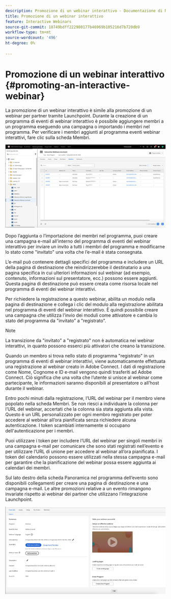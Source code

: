 ```yaml
---
description: Promozione di un webinar interattivo - Documentazione di Marketo - Documentazione del prodotto
title: Promozione di un webinar interattivo
feature: Interactive Webinars
source-git-commit: 18749bdff222980177b46969b105216d7b720db9
workflow-type: tm+mt
source-wordcount: '496'
ht-degree: 0%

---
```


# Promozione di un webinar interattivo {#promoting-an-interactive-webinar}

La promozione di un webinar interattivo è simile alla promozione di un webinar per partner tramite Launchpoint. Durante la creazione di un programma di eventi di webinar interattivo è possibile aggiungere membri a un programma eseguendo una campagna o importando i membri nel programma. Per verificare i membri aggiunti al programma eventi webinar interattivi, fare clic sulla scheda Membri.

![](assets/promoting-an-interactive-webinar-1.png)

Dopo l’aggiunta o l’importazione dei membri nel programma, puoi creare una campagna e-mail all’interno del programma di eventi del webinar interattivo per inviare un invito a tutti i membri del programma e modificarne lo stato come &quot;invitato&quot; una volta che l’e-mail è stata consegnata.

L’e-mail può contenere dettagli specifici del programma e includere un URL della pagina di destinazione che reindirizzerebbe il destinatario a una pagina specifica in cui ulteriori informazioni sul webinar (ad esempio, contenuto, informazioni sul presentatore, ecc.) possono essere aggiunti. Questa pagina di destinazione può essere creata come risorsa locale nel programma di eventi dei webinar interattivi.

Per richiedere la registrazione a questo webinar, abilita un modulo nella pagina di destinazione e collega i clic del modulo alla registrazione abilitata nel programma di eventi del webinar interattivo. È quindi possibile creare una campagna che utilizza l’invio dei moduli come attivatore e cambia lo stato del programma da &quot;invitato&quot; a &quot;registrato&quot;.

>[!NOTE]
>
>La transizione da &quot;invitato&quot; a &quot;registrato&quot; non è automatica nei webinar interattivi, in quanto possono esserci più attivatori che creano la transizione.

Quando un membro si trova nello stato di programma &quot;registrato&quot; in un programma di eventi di webinar interattivi, viene automaticamente effettuata una registrazione al webinar creato in Adobe Connect. I dati di registrazione come Nome, Cognome e ID e-mail vengono quindi trasferiti ad Adobe Connect. Ciò significa che una volta che l’utente si unisce al webinar come partecipante, le informazioni saranno disponibili al presentatore o all’host durante il webinar.

Entro pochi minuti dalla registrazione, l’URL del webinar per il membro viene popolato nella scheda Membri. Se non riesci a individuare la colonna per l’URL del webinar, accertati che la colonna sia stata aggiunta alla vista. Questo è un URL personalizzato per ogni membro registrato per poter accedere al webinar all’ora pianificata senza richiedere alcuna autenticazione. I token scambiati internamente si occupano dell&#39;autenticazione per i membri.

Puoi utilizzare i token per includere l’URL del webinar per singoli membri in una campagna e-mail per comunicare che sono stati registrati nell’evento e per utilizzare l’URL di unione per accedere al webinar all’ora pianificata. I token del calendario possono essere utilizzati nella stessa campagna e-mail per garantire che la pianificazione del webinar possa essere aggiunta ai calendari dei membri.

Sul lato destro della scheda Panoramica nel programma dell’evento sono disponibili collegamenti per creare una pagina di destinazione e una campagna e-mail. Le altre promozioni relative a un evento rimangono invariate rispetto ai webinar dei partner che utilizzano l’integrazione Launchpoint.

![](assets/promoting-an-interactive-webinar-2.png)
